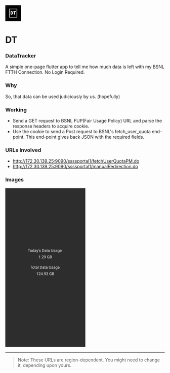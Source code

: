 <img src="./assets/icons/v2.jpg" width=50px > 

# DT 
### DataTracker  
A simple one-page flutter app to tell me how much data is left with my BSNL FTTH Connection.
No Login Required.

### Why 
So, that data can be used judiciously by us. (hopefully) 

### Working
- Send a GET request to BSNL FUP(Fair Usage Policy) URL and parse the response headers to acquire cookie. 
- Use the cookie to send a Post request to BSNL's fetch_user_quota end-point. This end-point gives back JSON with the required fields.

### URLs Involved
- http://172.30.139.25:9090/ssssportal1/fetchUserQuotaPM.do
- http://172.30.139.25:9090/ssssportal1/manualRedirection.do

### Images
<centre>
<img src="./screenshot/sample.jpg" height=500px>
<centre>
<hr>

> Note: These URLs are region-dependent. You might need to change it, depending upon yours.